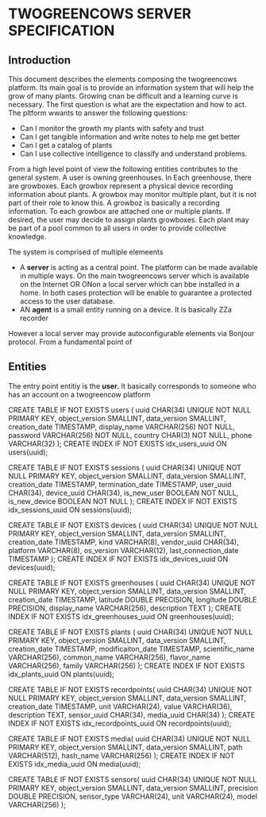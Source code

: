 # TWOGREENCOWS SERVER SPECIFICATION



## Introduction
This document describes the elements composing the twogreencows platform. Its main goal is to provide an
information system that will help the grow of many plants. Growing cnan be difficult and a learning curve 
is necessary. The first question is what are the expectation and how to act. The pltform wwants to answer the 
following questions:
- Can I monitor the growth my plants with safety and trust
- Can I get tangible information and write notes to help me get better
- Can I get a catalog of plants
- Can I use collective intelligence to classify and understand problems.

From a high level point of view the following entities contributes to the general system. A user is owning greenhouses. 
In Each greenhouse, there are growboxes. Each growbox represent a physical device recording information about plants.
A growbox may monitor multiple plant, but it is not part of their role to know this. A growboz is basically a recording information.
To each growbox are attached one or multiple plants. If desired, the user may decide to assign plants growboxes. Each plant may be part of a pool common to all users in order to provide collective knowledge.

The system is comprised of multiple elemeents
- A **server** is acting as a central point. The platform can be made available  in multiple ways. On the main twogreencows 
server which is available on the Internet OR ONon a local server which can bbe installed in a home. In both cases protection 
will be enable to guarantee a protected access to the user database.
- AN **agent** is a small entity running on a device. It is basically ZZa recorder


However a local server may provide autoconfigurable elements via Bonjour protocol.
From a fundamental point of 


## Entities

The entry point  entitiy is the **user**. It basically corresponds to someone who has an account on a twogreencow platform

CREATE TABLE IF NOT EXISTS users (
    uuid CHAR(34)  UNIQUE NOT NULL PRIMARY KEY,
    object_version SMALLINT,
    data_version SMALLINT,
    creation_date TIMESTAMP,
    display_name VARCHAR(256) NOT NULL,
    password VARCHAR(256) NOT NULL,
    country CHAR(3) NOT NULL,
    phone VARCHAR(32)
);
CREATE INDEX IF NOT EXISTS idx_users_uuid ON users(uuid);

CREATE TABLE IF NOT EXISTS sessions (
    uuid CHAR(34)  UNIQUE NOT NULL PRIMARY KEY,
    object_version SMALLINT,
    data_version SMALLINT,
    creation_date TIMESTAMP,
    termination_date TIMESTAMP,
    user_uuid CHAR(34),
    device_uuid CHAR(34),
    is_new_user BOOLEAN NOT NULL,
    is_new_device BOOLEAN NOT NULL
);
CREATE INDEX IF NOT EXISTS idx_sessions_uuid ON sessions(uuid);

CREATE TABLE IF NOT EXISTS devices (
    uuid CHAR(34)  UNIQUE NOT NULL PRIMARY KEY,
    object_version SMALLINT,
    data_version SMALLINT,
    creation_date TIMESTAMP,
    kind VARCHAR(8),
    vendor_uuid CHAR(34),
    platform VARCHAR(8),
    os_version VARCHAR(12),
    last_connection_date TIMESTAMP
);
CREATE INDEX IF NOT EXISTS idx_devices_uuid ON devices(uuid);

CREATE TABLE IF NOT EXISTS greenhouses (
    uuid CHAR(34)  UNIQUE NOT NULL PRIMARY KEY,
    object_version SMALLINT,
    data_version SMALLINT,
    creation_date TIMESTAMP,
    latitude DOUBLE PRECISION,
    longitude DOUBLE PRECISION,
    display_name VARCHAR(256),
    description TEXT
);
CREATE INDEX IF NOT EXISTS idx_greenhouses_uuid ON greenhouses(uuid);

CREATE TABLE IF NOT EXISTS plants (
    uuid CHAR(34)  UNIQUE NOT NULL PRIMARY KEY,
    object_version SMALLINT,
    data_version SMALLINT,
    creation_date TIMESTAMP,
    modificaiton_date TIMESTAMP,
    scientific_name VARCHAR(256),
    common_name VARCHAR(256),
    flavor_name VARCHAR(256),
    family VARCHAR(256)
);
CREATE INDEX IF NOT EXISTS idx_plants_uuid ON plants(uuid);

CREATE TABLE IF NOT EXISTS recordpoints(
    uuid CHAR(34)  UNIQUE NOT NULL PRIMARY KEY,
    object_version SMALLINT,
    data_version SMALLINT,
    creation_date TIMESTAMP,
    unit VARCHAR(24),
    value VARCHAR(36),
    description TEXT,
    sensor_uuid CHAR(34),
    media_uuid CHAR(34)
);
CREATE INDEX IF NOT EXISTS idx_recordpoints_uuid ON recordpoints(uuid);


CREATE TABLE IF NOT EXISTS media(
    uuid CHAR(34)  UNIQUE NOT NULL PRIMARY KEY,
    object_version SMALLINT,
    data_version SMALLINT,
    path  VARCHAR(512),
    hash_name VARCHAR(256)
);
CREATE INDEX IF NOT EXISTS idx_media_uuid ON media(uuid);

CREATE TABLE IF NOT EXISTS sensors(
    uuid CHAR(34)  UNIQUE NOT NULL PRIMARY KEY,
    object_version SMALLINT,
    data_version SMALLINT,
    precision DOUBLE PRECISION,
    sensor_type VARCHAR(24),
    unit VARCHAR(24),
    model VARCHAR(256)
);
